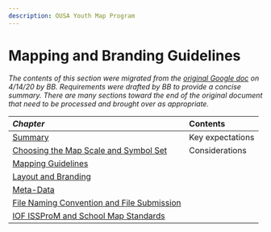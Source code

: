 ```yaml
---
description: OUSA Youth Map Program
---
```


# Mapping and Branding Guidelines

_The contents of this section were migrated from the_ [_original Google doc_](https://docs.google.com/document/d/1fcknTEtKzsSUz0llu2yXnLoFCoYxzuJWK9_0n95I2Cw/edit) _on 4/14/20 by BB. Requirements were drafted by BB to provide a concise summary. There are many sections toward the end of the original document that need to be processed and brought over as appropriate._

| _Chapter_ | Contents |
| :--- | :--- |
| [Summary](requirements.md) | Key expectations |
| [Choosing the Map Scale and Symbol Set](choosing-the-map-scale-and-symbol-set.md) | Considerations |
| [Mapping Guidelines](mapping-guidelines.md) |  |
| [Layout and Branding](layout-and-branding.md) |  |
| [Meta-Data](map-information-meta-data.md) |  |
| [File Naming Convention and File Submission](ymp-file-naming-convention-and-submitting-files.md) |  |
| [IOF ISSProM and School Map Standards](iof-issprom-and-school-map-standards.md) |  |



